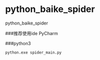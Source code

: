 # python_baike_spider
python_baike_spider

###推荐使用ide PyCharm

###python3

    python.exe spider_main.py